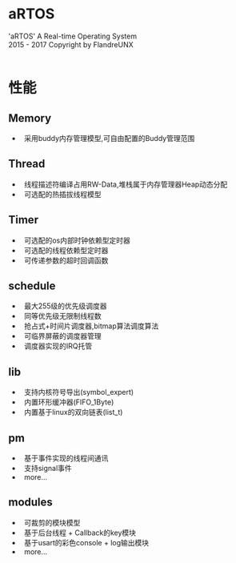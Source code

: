 aRTOS
===
'aRTOS' A Real-time Operating System <br>
2015 - 2017 Copyright by FlandreUNX <br>
<br>
# 性能<br>
## Memory<br>
*   采用buddy内存管理模型,可自由配置的Buddy管理范围
## Thread<br>
*   线程描述符编译占用RW-Data,堆栈属于内存管理器Heap动态分配
*   可选配的热插拔线程模型
## Timer<br>
*   可选配的os内部时钟依赖型定时器
*   可选配的线程依赖型定时器
*   可传递参数的超时回调函数
## schedule<br>
*   最大255级的优先级调度器
*   同等优先级无限制线程数
*   抢占式+时间片调度器,bitmap算法调度算法
*   可临界屏蔽的调度器管理
*   调度器实现的IRQ托管
## lib<br>
*   支持内核符号导出(symbol_expert)
*   内置环形缓冲器(FIFO_1Byte)
*   内置基于linux的双向链表(list_t)
## pm<br>
*   基于事件实现的线程间通讯
*   支持signal事件
*   more...
## modules<br>
*   可裁剪的模块模型
*   基于后台线程 + Callback的key模块
*   基于usart的彩色console + log输出模块
*   more...
